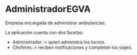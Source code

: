 # AdministradorEGVA

Empresa encargada de administrar ambulancias.

La aplicación cuenta con dos facetas:
  - Administrador :> quien administra los turnos.
  - Choferes :> reciben notificaciones y completan los viajes.
